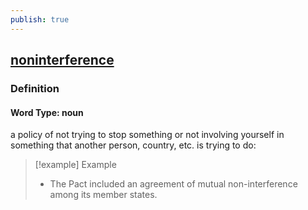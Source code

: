 ```yaml
---
publish: true
---
```


## [noninterference](https://dictionary.cambridge.org/dictionary/english/noninterference)

### Definition
#### Word Type: noun
a policy of not trying to stop something or not involving yourself in something that another person, country, etc. is trying to do:

>[!example] Example
> - The Pact included an agreement of mutual non-interference among its member states.
